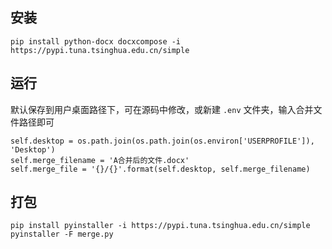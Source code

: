 ## 安装

```
pip install python-docx docxcompose -i https://pypi.tuna.tsinghua.edu.cn/simple
```



## 运行

默认保存到用户桌面路径下，可在源码中修改，或新建 `.env` 文件夹，输入合并文件路径即可

```
self.desktop = os.path.join(os.path.join(os.environ['USERPROFILE']), 'Desktop')
self.merge_filename = 'A合并后的文件.docx'
self.merge_file = '{}/{}'.format(self.desktop, self.merge_filename)
```



## 打包

```
pip install pyinstaller -i https://pypi.tuna.tsinghua.edu.cn/simple
pyinstaller -F merge.py
```

